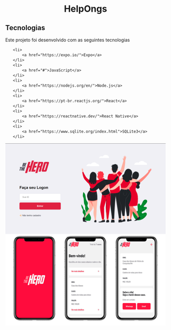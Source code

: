 <h1 align="center"> HelpOngs </h1>

<h2>Tecnologias</h2>
<p>Este projeto foi desenvolvido com as seguintes tecnologias</p>

<div>
<ul>

    <li>
        <a href="https://expo.io/">Expo</a>
    </li>
    <li>
        <a href="#">JavaScript</a>
    </li>
    <li>
        <a href="https://nodejs.org/en/">Node.js</a>
    </li>
    <li>
        <a href="https://pt-br.reactjs.org/">React</a>
    </li>
    <li>
        <a href="https://reactnative.dev/">React Native</a>
    </li>
    <li>
        <a href="https://www.sqlite.org/index.html">SQLite3</a>
    </li>

</ul>
</div>


<img src="/gitImages/loginScreen.png" style="max-width:100%;" alt="Login">
<img src="/gitImages/appScreens.png" style="max-width:100%;" alt="app">



